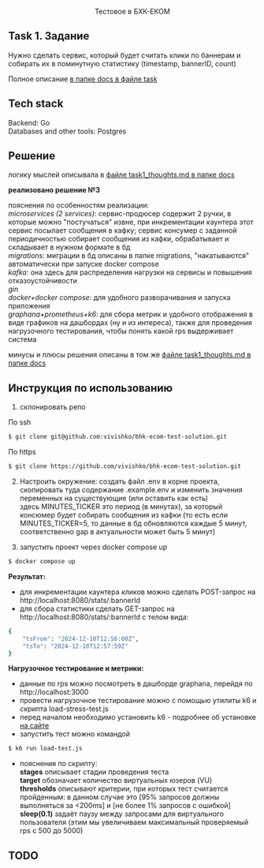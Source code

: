 <p align="center">
  Тестовое в БХК-ЕКОМ
</p>

## Task 1. Задание

Нужно сделать сервис, который будет считать клики по баннерам и собирать их в поминутную статистику (timestamp, bannerID, count)

Полное описание [в папке docs в файле task](/docs/tasks_description.md#задача-1-счетчик-кликов)

## Tech stack

Backend: Go </br>
Databases and other tools: Postgres

## Решение

логику мыслей описывала в [файле task1_thoughts.md в папке docs](/docs/task1_thoughts.md)

**реализовано решение №3**

пояснения по особенностям реализации:</br>
_microservices (2 services)_: сервис-продюсер содержит 2 ручки, в которые можно "постучаться" извне, при инкрементации каунтера этот сервис посылает сообщения в кафку; сервис консумер с заданной периодичностью собирает сообщения из кафки, обрабатывает и складывает в нужном формате в бд</br>
_migrations_: миграции в бд описаны в папке migrations, "накатываются" автоматически при запуске docker compose</br>
_kafka_: она здесь для распределения нагрузки на сервисы и повышения отказоустойчивости</br>
_gin_</br>
_docker+docker compose_: для удобного разворачивания и запуска приложения</br>
_graphana+prometheus+k6_: для сбора метрик и удобного отображения в виде графиков на дашбордах (ну и из интереса), также для проведения нагрузочного тестирования, чтобы понять какой rps выдерживает система</br>

минусы и плюсы решения описаны в том же [файле task1_thoughts.md в папке docs](/docs/task1_thoughts.md)

## Инструкция по использованию

1. склонировать репо

По ssh

```bash
$ git clone git@github.com:vivishko/bhk-ecom-test-solution.git
```

По https

```bash
$ git clone https://github.com/vivishko/bhk-ecom-test-solution.git
```

2. Настроить окружение: создать файл .env в корне проекта, скопировать туда содержание .example.env и изменить значения переменных на существующие (или оставить как есть)</br>
   здесь MINUTES_TICKER это период (в минутах), за который консюмер будет собирать сообщения из кафки (то есть если MINUTES_TICKER=5, то данные в бд обновляются каждые 5 минут, соответственно gap в актуальности может быть 5 минут)

3. запустить проект через docker compose up

```bash
$ docker compose up
```

**Результат:**

- для инкрементации каунтера кликов можно сделать POST-запрос на http://localhost:8080/stats/:bannerId
- для сбора статистики сделать GET-запрос на http://localhost:8080/stats/:bannerId с телом вида:

```bash
{
    "tsFrom": "2024-12-10T12:56:00Z",
    "tsTo": "2024-12-10T12:57:59Z"
}
```

**Нагрузочное тестирование и метрики:**

- данные по rps можно посмотреть в дашборде graphana, перейдя по http://localhost:3000
- провести нагрузочное тестирование можно с помощью утилиты k6 и скрипта load-stress-test.js
- перед началом необходимо установить k6 - подробнее об установке [на сайте](https://grafana.com/docs/k6/latest/set-up/install-k6/) </br>
- запустить тест можно командой

```bash
$ k6 run load-test.js
```

- пояснения по скрипту: </br>
  **stages** описывает стадии проведения теста </br>
  **target** обозначает количество виртуальных юзеров (VU) </br>
  **thresholds** описывают критерии, при которых тест считается пройденным: в данном случае это [95% запросов должны выполняться за <200ms] и [не более 1% запросов с ошибкой] </br>
  **sleep(0.1)** задаёт паузу между запросами для виртуального пользователя (этим мы увеличиваем максимальный проверяемый rps с 500 до 5000)

## TODO
